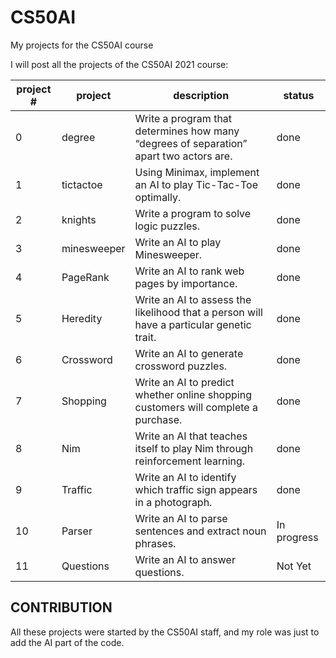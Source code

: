 # CS50AI
My projects for the CS50AI course

I will post all the projects of the CS50AI 2021 course:

| project # | project        | description | status    |           
| --------- | ------------- |--------------|-------------|
| 0 | degree | Write a program that determines how many “degrees of separation” apart two actors are. | done   |
| 1 | tictactoe | Using Minimax, implement an AI to play Tic-Tac-Toe optimally. | done |
| 2 | knights | Write a program to solve logic puzzles. | done |
| 3 | minesweeper| Write an AI to play Minesweeper. | done |
| 4 | PageRank | Write an AI to rank web pages by importance. | done |
| 5 | Heredity | Write an AI to assess the likelihood that a person will have a particular genetic trait. | done |
| 6 | Crossword | Write an AI to generate crossword puzzles. | done |
| 7 | Shopping | Write an AI to predict whether online shopping customers will complete a purchase. | done |
| 8 | Nim | Write an AI that teaches itself to play Nim through reinforcement learning. | done |
| 9 | Traffic | Write an AI to identify which traffic sign appears in a photograph. | done |
| 10 | Parser | Write an AI to parse sentences and extract noun phrases. |In progress |
| 11 | Questions | Write an AI to answer questions. | Not Yet |

## CONTRIBUTION
All these projects were started by the CS50AI staff, and my role was just to add the AI part of the code.
